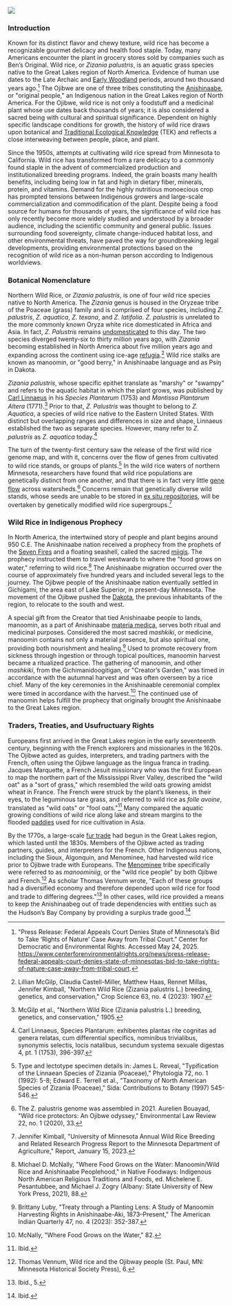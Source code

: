 <a href="https://juncture-digital.org"><img src="https://juncture-digital.github.io/juncture/static/images/ve-button.png"></a>

<param ve-config
       title="Wild Rice: Connecting People to Place"
       source-image="https://commons.wikimedia.org/wiki/File:Wild_rice_in_McGregor,_Minnesota.jpg"
       banner="https://commons.wikimedia.org/wiki/File:Wild_rice_in_McGregor,_Minnesota.jpg"
       height=100
       author="Flora Klein"
       layout="vertical">
	   
### Introduction

Known for its distinct flavor and chewy texture, wild rice has become a recognizable gourmet delicacy and health food staple. Today, many Americans encounter the plant in grocery stores sold by companies such as Ben’s Original. Wild rice, or *Zizania palustris*, is an aquatic grass species native to the Great Lakes region of North America. Evidence of human use dates to the Late Archaic and [Early Woodland](https://en.wikipedia.org/wiki/Woodland_period) periods, around two thousand years ago.[^1] The Ojibwe are one of three tribes constituting the [Anishinaabe](https://en.wikipedia.org/wiki/Anishinaabe), or "original people," an Indigenous nation in the Great Lakes region of North America. For the Ojibwe, wild rice is not only a foodstuff and a medicinal plant whose use dates back thousands of years; it is also considered a sacred being with cultural and spiritual significance. Dependent on highly specific landscape conditions for growth, the history of wild rice draws upon botanical and [Traditional Ecological Knowledge](https://blog.ucs.org/science-blogger/the-importance-of-traditional-ecological-knowledge-tek-when-examining-climate-change/) (TEK) and reflects a close interweaving between people, place, and plant.

<param ve-image
src="wc:Wild_rice_in_McGregor,_Minnesota.jpg"
caption="Wild rice flowers in McGregor, Minnesota."
fit="contain">

Since the 1950s, attempts at cultivating wild rice spread from Minnesota to California. Wild rice has transformed from a rare delicacy to a commonly found staple in the advent of commercialized production and institutionalized breeding programs. Indeed, the grain boasts many health benefits, including being low in fat and high in dietary fiber, minerals, protein, and vitamins. Demand for the highly nutritious monoecious crop has prompted tensions between Indigenous growers and large-scale commercialization and commodification of the plant. Despite being a food source for humans for thousands of years, the significance of wild rice has only recently become more widely studied and understood by a broader audience, including the scientific community and general public. Issues surrounding food sovereignty, climate change-induced habitat loss, and other environmental threats, have paved the way for groundbreaking legal developments, providing environmental protections based on the recognition of wild rice as a non-human person according to Indigenous worldviews.

<param ve-image
src="wc:Sifting_through_newly_gathered_wild_rice_to_remove_extra_debris.jpg"
caption="Sifting through newly gathered wild rice to remove extra debris before parching."
fit="contain">

### Botanical Nomenclature

Northern Wild Rice, or *Zizania palustris*, is one of four wild rice species native to North America. The *Zizania* genus is housed in the Oryzeae tribe of the Poaceae (grass) family and is comprised of four species, including *Z. palustris*, *Z. aquatica*, *Z. texana*, and *Z. latifolia*. *Z. palustris* is unrelated to the more commonly known Oryza white rice domesticated in Africa and Asia. In fact, *Z. Palustris* remains [undomesticated](https://en.wikipedia.org/wiki/Domestication) to this day. The two species diverged twenty-six to thirty million years ago, with *Zizania* becoming established in North America about five million years ago and expanding across the continent using ice-age [refugia](https://en.wikipedia.org/wiki/Glacial_refugium).[^2] Wild rice stalks are known as manoomin, or "good berry," in Anishinaabe language and as Psíŋ in Dakota. 

*Zizania palustris*, whose specific epithet translate as "marshy" or "swampy" and refers to the aquatic habitat in which the plant grows, was published by [Carl Linnaeus](https://en.wikipedia.org/wiki/Carl_Linnaeus) in his *Species Plantarum* (1753) and *Mantissa Plantarum Altera* (1771).[^3] Prior to that, *Z. Palustris* was thought to belong to *Z. Aquatica*, a species of wild rice native to the Eastern United States. With distinct but overlapping ranges and differences in size and shape, Linnaeus established the two as separate species. However, many refer to *Z. palustris* as *Z. aquatica* today.[^4] 

The turn of the twenty-first century saw the release of the first wild rice genome map, and with it, concerns over the flow of genes from cultivated to wild rice stands, or groups of plants.[^5] In the wild rice waters of northern Minnesota, researchers have found that wild rice populations are genetically distinct from one another, and that there is in fact very little [gene flow](https://en.wikipedia.org/wiki/Gene_flow) across watersheds.[^6] Concerns remain that genetically diverse wild stands, whose seeds are unable to be stored in [ex situ repositories](https://en.wikipedia.org/wiki/Seed_bank), will be overtaken by genetically modified wild rice supergroups.[^7]

### Wild Rice in Indigenous Prophecy

In North America, the intertwined story of people and plant begins around 950 C.E. The Anishinaabe nation received a prophecy from the prophets of the [Seven Fires](https://en.wikipedia.org/wiki/Seven_fires_prophecy) and a floating seashell, called the sacred [miigis](http://nativeamericannetroots.net/diary/1392). The prophecy instructed them to travel westwards to where the "food grows on water," referring to wild rice.[^8] The Anishinaabe migration occurred over the course of approximately five hundred years and included several legs to the journey. The Ojibwe people of the Anishinaabe nation eventually settled in Gichigami, the area east of Lake Superior, in present-day Minnesota. The movement of the Ojibwe pushed the [Dakota](https://www.mnhs.org/fortsnelling/learn/native-americans/dakota-people), the previous inhabitants of the region, to relocate to the south and west.

A special gift from the Creator that tied Anishinaabe people to lands, manoomin, as a part of Anishinaabe [materia medica](https://en.wikipedia.org/wiki/Materia_medica), serves both ritual and medicinal purposes. Considered the most sacred *mashkiki*, or medicine, manoomin contains not only a material presence, but also spiritual one, providing both nourishment and healing.[^9] Used to promote recovery from sickness through ingestion or through topical poultices, manoomin harvest became a ritualized practice. The gathering of manoomin, and other *mashkiki*, from the Gichimanidoogitigan, or "Creator’s Garden," was timed in accordance with the autumnal harvest and was often overseen by a rice chief. Many of the key ceremonies in the Anishinaable ceremonial complex were timed in accordance with the harvest.[^10] The continued use of manoomin helps fulfill the prophecy that originally brought the Anishinaabe to the Great Lakes region. 

### Traders, Treaties, and Usufructuary Rights

Europeans first arrived in the Great Lakes region in the early seventeenth century, beginning with the French explorers and missionaries in the 1620s. The Ojibwe acted as guides, interpreters, and trading partners with the French, often using the Ojibwe language as the lingua franca in trading. Jacques Marquette, a French Jesuit missionary who was the first European to map the northern part of the Mississippi River Valley, described the "wild oat" as a "sort of grass," which resembled the wild oats growing amidst wheat in France. The French were struck by the plant’s likeness, in their eyes, to the leguminous tare grass, and referred to wild rice as *folle avoine*, translated as "wild oats" or "fool oats."[^11] Many compared the aquatic growing conditions of wild rice along lake and stream margins to the flooded [paddies](https://en.wikipedia.org/wiki/Paddy_field) used for rice cultivation in Asia. 

By the 1770s, a large-scale [fur trade](https://www.mnhs.org/fortsnelling/learn/fur-trade) had begun in the Great Lakes region, which lasted until the 1830s. Members of the Ojibwe acted as trading partners, guides, and interpreters for the French. Other Indigenous nations, including the Sioux, Algonquin, and Menominee, had harvested wild rice prior to Ojibwe trade with Europeans. The [Menominee](https://en.wikipedia.org/wiki/Menominee) tribe specifically were referred to as *manoominiig*, or the "wild rice people" by both Ojibwe and French.[^12] As scholar Thomas Vennum wrote, "Each of these groups had a diversified economy and therefore depended upon wild rice for food and trade to differing degrees."[^13] In other cases, wild rice provided a means to keep the Anishinaabeg out of trade dependencies with entities such as the Hudson’s Bay Company by providing a surplus trade good.[^14]

[^1]: "Press Release: Federal Appeals Court Denies State of Minnesota’s Bid to Take ‘Rights of Nature’ Case Away from Tribal Court." Center for Democratic and Environmental Rights. Accessed May 24, 2025. https://www.centerforenvironmentalrights.org/news/press-release-federal-appeals-court-denies-state-of-minnesotas-bid-to-take-rights-of-nature-case-away-from-tribal-court.
[^2]: Lillian McGilp, Claudia Castell-Miller, Matthew Haas, Rennet Millas, Jennifer Kimball, "Northern Wild Rice (Zizania palustris L.) breeding, genetics, and conservation," Crop Science 63, no. 4 (2023): 1907.
[^3]: McGilp et al., "Northern Wild Rice (Zizania palustris L.) breeding, genetics, and conservation," 1905.
[^4]: Carl Linnaeus, Species Plantarum: exhibentes plantas rite cognitas ad genera relatas, cum differential specifics, nominibus trivialibus, synonymis selectis, locis natalibus, secundum systema sexuale digestas 4, pt. 1 (1753), 396-397.
[^5]: Type and lectotype specimen details in: James L. Reveal, "Typification of the Linnaean Species of Zizania (Poaceae)," Phytologia 72, no. 1 (1992): 5-8; Edward E. Terrell et al., "Taxonomy of North American Species of Zizania (Poaceae)," Sida: Contributions to Botany (1997) 545-546.
[^6]: The Z. palustris genome was assembled in 2021. Aurelien Bouayad, "Wild rice protectors: An Ojibwe odyssey," Environmental Law Review 22, no. 1 (2020), 33.
[^7]: Jennifer Kimball, "University of Minnesota Annual Wild Rice Breeding and Related Research Progress Report to the Minnesota Department of Agriculture," Report, January 15, 2023. 
[^8]: Michael D. McNally, "Where Food Grows on the Water: Manoomin/Wild Rice and Anishinaabe Peoplehood," in Native Foodways: Indigenous North American Religious Traditions and Foods, ed. Michelene E. Pesantubbee, and Michael J. Zogry (Albany: State University of New York Press, 2021), 88.
[^9]: Brittany Luby, "Treaty through a Planting Lens: A Study of Manoomin Harvesting Rights in Anishinaabe-Aki, 1873–Present," The American Indian Quarterly 47, no. 4 (2023): 352-387.
[^10]: McNally, "Where Food Grows on the Water," 82. 
[^11]: Ibid. 
[^12]: Thomas Vennum, Wild rice and the Ojibway people (St. Paul, MN: Minnesota Historical Society Press), 6.
[^13]: Ibid., 5.
[^14]: Ibid.

